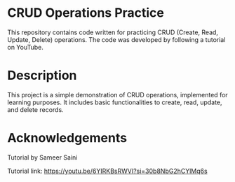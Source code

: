 # CRUD Operations Practice
This repository contains code written for practicing CRUD (Create, Read, Update, Delete) operations. The code was developed by following a tutorial on YouTube.
# Description
This project is a simple demonstration of CRUD operations, implemented for learning purposes. It includes basic functionalities to create, read, update, and delete records.

# Acknowledgements
Tutorial by Sameer Saini 

Tutorial link: https://youtu.be/6YIRKBsRWVI?si=30b8NbG2hCYlMq6s
